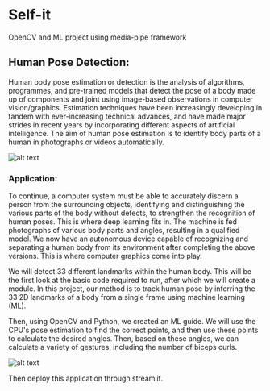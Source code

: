 # Self-it
OpenCV and ML project using media-pipe framework
## Human Pose Detection:
Human body pose estimation or detection is the analysis of algorithms, programmes, and pre-trained models that detect the pose of a body made up of components and joint using image-based observations
in computer vision/graphics. Estimation techniques have been increasingly developing in tandem with ever-increasing technical advances, and have made major strides in recent years by incorporating different
aspects of artificial intelligence. The aim of human pose estimation is to identify body parts of a human in photographs or videos automatically.

![alt text](https://google.github.io/mediapipe/images/mobile/pose_tracking_full_body_landmarks.png)
### Application:
To continue, a computer system must be able to accurately discern a person from the surrounding objects, identifying and distinguishing the various parts of the body without defects, to strengthen the
recognition of human poses. This is where deep learning fits in. The machine is fed photographs of various body parts and angles, resulting in a qualified model. We now have an autonomous device
capable of recognizing and separating a human body from its environment after completing the above versions. This is where computer graphics come into play. 

We will detect 33 different landmarks within the human body. This will be the first look at the basic code required to run, after which we will create a module. In this project, our method is to track human
pose by inferring the 33 2D landmarks of a body from a single frame using machine learning (ML). 

Then, using OpenCV and Python, we created an ML guide. We will use the CPU's pose estimation to find the correct points, and then use these points to calculate the desired angles. Then, based on these angles, we can calculate a variety of gestures, including the number of biceps curls.

![alt text](https://developers.google.com/ml-kit/images/vision/pose-detection/warrier2_sketch.png)

Then deploy this application through streamlit.
